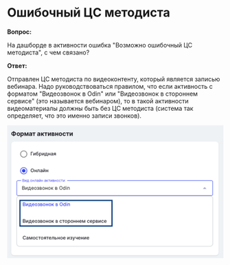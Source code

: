 # Ошибочный ЦС методиста

**Вопрос:**

На дашборде в активности ошибка "Возможно ошибочный ЦС методиста", с чем связано?

**Ответ:**

Отправлен ЦС методиста по видеоконтенту, который является записью вебинара. Надо руководствоваться правилом, что если активность с форматом "Видеозвонок в Odin" или "Видеозвонок в стороннем сервисе" (это называется вебинаром), то в такой активности видеоматериалы должны быть без ЦС методиста (система так определяет, что это именно записи звонков).

![](<../.gitbook/assets/image (6).png>)
